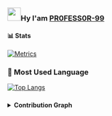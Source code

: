 ### <img src="https://github.com/Mo-Tech-MRK-YT/Mo-Tech-MRK-YT/blob/main/gifs/Hi.gif" width="30px">Hy I'am [PR0FESS0R-99](https://github.com/PR0FESS0R-99)


           
####  📊 Stats

[![Metrics](https://metrics.lecoq.io/PR0FESS0R-99?template=classic&base.header=0&base.metadata=0&isocalendar=1&languages=1&people=1&isocalendar.duration=half-year&languages.limit=8&languages.sections=most-used&languages.colors=github&languages.threshold=0%25&languages.indepth=false&languages.recent.load=300&languages.recent.days=14&people.limit=24&people.size=28&people.types=followers%2C%20following&people.identicons=false&people.shuffle=false&config.timezone=Asia%2FCalcutta)](https://github.com/PR0FESS0R-99)

### 🎤 Most Used Language

[![Top Langs](https://github-readme-stats.vercel.app/api/top-langs/?username=HeimanPictures&layout=compact&theme=tokyonight)](https://github.com/PR0FESS0R-99)

###
<details><summary><b>Contribution Graph</b></summary>
<br/>
<p align="center">
    <img
        width="100%"
        src="https://activity-graph.herokuapp.com/graph?username=PR0FESS0R-99&custom_title=Contribution+Graph&theme=xcode"
    />
</p>
</details>
